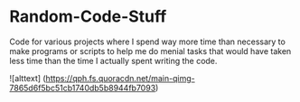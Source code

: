 # Random-Code-Stuff
Code for various projects where I spend way more time than necessary to make programs or scripts to help me do menial tasks that would have taken less time than the time I actually spent writing the code.

![alttext] (https://qph.fs.quoracdn.net/main-qimg-7865d6f5bc51cb1740db5b8944fb7093)
